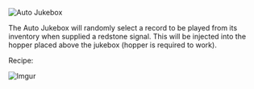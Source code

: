 ![Auto Jukebox](https://i.imgur.com/aX0p4X3.png?1)

The Auto Jukebox will randomly select a record to be played from its inventory when supplied a redstone signal. This will be injected into the hopper placed above the jukebox (hopper is required to work).

Recipe:

![Imgur](https://i.imgur.com/6zRwOkS.png)